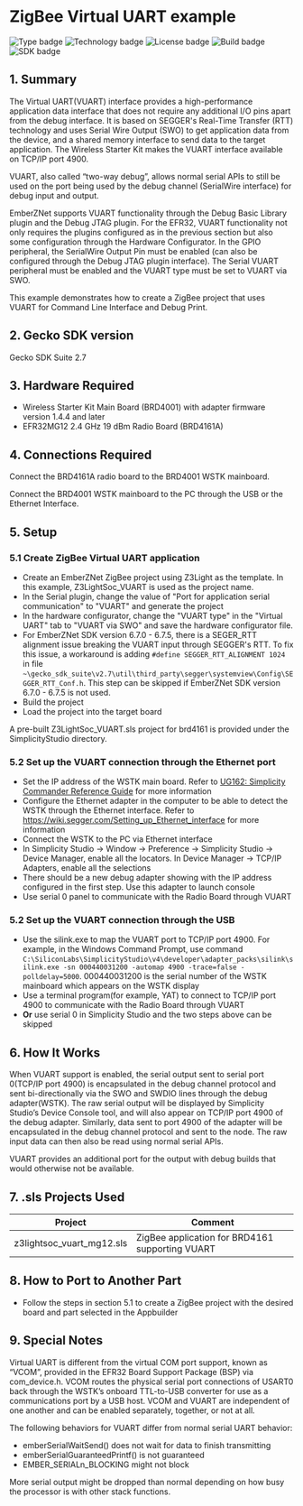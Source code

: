 # ZigBee Virtual UART example #

![Type badge](https://img.shields.io/badge/dynamic/json?url=https://raw.githubusercontent.com/SiliconLabs/application_examples_ci/master/zigbee_applications/zigbee_virtual_uart_common.json&label=Type&query=type&color=green)
![Technology badge](https://img.shields.io/badge/dynamic/json?url=https://raw.githubusercontent.com/SiliconLabs/application_examples_ci/master/zigbee_applications/zigbee_virtual_uart_common.json&label=Technology&query=technology&color=green)
![License badge](https://img.shields.io/badge/dynamic/json?url=https://raw.githubusercontent.com/SiliconLabs/application_examples_ci/master/zigbee_applications/zigbee_virtual_uart_common.json&label=License&query=license&color=green)
![Build badge](https://img.shields.io/endpoint?url=https://raw.githubusercontent.com/SiliconLabs/application_examples_ci/master/zigbee_applications/zigbee_virtual_uart_build_status.json)
![SDK badge](https://img.shields.io/badge/dynamic/json?url=https://raw.githubusercontent.com/SiliconLabs/application_examples_ci/master/zigbee_applications/zigbee_virtual_uart_common.json&label=SDK&query=sdk&color=green)

## 1. Summary ##

The Virtual UART(VUART) interface provides a high-performance application data interface that does not require any additional I/O pins apart from the debug interface. It is based on SEGGER's Real-Time Transfer (RTT) technology and uses Serial Wire Output (SWO) to get application data from the device, and a shared memory interface to send data to the target application. The Wireless Starter Kit makes the VUART interface available on TCP/IP port 4900.

VUART, also called “two-way debug”, allows normal serial APIs to still be used on the port being used by the debug channel (SerialWire interface) for debug input and output.

EmberZNet supports VUART functionality through the Debug Basic Library plugin and the Debug JTAG plugin. For the EFR32, VUART functionality not only requires the plugins configured as in the previous section but also some configuration through the Hardware Configurator. In the GPIO peripheral, the SerialWire Output Pin must be enabled (can also be configured through the Debug JTAG plugin interface). The Serial VUART peripheral must be enabled and the VUART type must be set to VUART via SWO.

This example demonstrates how to create a ZigBee project that uses VUART for Command Line Interface and Debug Print.

## 2. Gecko SDK version ##

Gecko SDK Suite 2.7

## 3. Hardware Required ##

- Wireless Starter Kit Main Board (BRD4001) with adapter firmware version 1.4.4 and later
- EFR32MG12 2.4 GHz 19 dBm Radio Board (BRD4161A)

## 4. Connections Required ##

Connect the BRD4161A radio board to the BRD4001 WSTK mainboard.

Connect the BRD4001 WSTK mainboard to the PC through the USB or the Ethernet Interface.

## 5. Setup ##

### 5.1 Create ZigBee Virtual UART application ###

- Create an EmberZNet ZigBee project using Z3Light as the template. In this example, Z3LightSoc_VUART is used as the project name.
- In the Serial plugin, change the value of "Port for application serial communication" to "VUART" and generate the project
- In the hardware configurator, change the "VUART type" in the "Virtual UART" tab to "VUART via SWO" and save the hardware configurator file.
- For EmberZNet SDK version 6.7.0 - 6.7.5, there is a SEGER_RTT alignment issue breaking the VUART input through SEGGER's RTT. To fix this issue, a workaround is adding `#define SEGGER_RTT_ALIGNMENT 1024` in file `~\gecko_sdk_suite\v2.7\util\third_party\segger\systemview\Config\SEGGER_RTT_Conf.h`. This step can be skipped if EmberZNet SDK version 6.7.0 - 6.7.5 is not used.
- Build the project
- Load the project into the target board

A pre-built Z3LightSoc_VUART.sls project for brd4161 is provided under the SimplicityStudio directory.

### 5.2 Set up the VUART connection through the Ethernet port ###

- Set the IP address of the WSTK main board. Refer to [UG162: Simplicity Commander Reference Guide](https://www.silabs.com/documents/public/user-guides/ug162-simplicity-commander-reference-guide.pdf) for more information
- Configure the Ethernet adapter in the computer to be able to detect the WSTK through the Ethernet interface. Refer to https://wiki.segger.com/Setting_up_Ethernet_interface for more information
- Connect the WSTK to the PC via Ethernet interface
- In Simplicity Studio → Window → Preference → Simplicity Studio → Device Manager, enable all the locators. In Device Manager → TCP/IP Adapters, enable all the selections
- There should be a new debug adapter showing with the IP address configured in the first step. Use this adapter to launch console
- Use serial 0 panel to communicate with the Radio Board through VUART

### 5.2 Set up the VUART connection through the USB ###

- Use the silink.exe to map the VUART port to TCP/IP port 4900. For example, in the Windows Command Prompt, use command `C:\SiliconLabs\SimplicityStudio\v4\developer\adapter_packs\silink\silink.exe -sn 000440031200 -automap 4900 -trace=false -polldelay=5000`. 000440031200 is the serial number of the WSTK mainboard which appears on the WSTK display
- Use a terminal program(for example, YAT) to connect to TCP/IP port 4900 to communicate with the Radio Board through VUART
- **Or** use serial 0 in Simplicity Studio and the two steps above can be skipped

## 6. How It Works ##

When VUART support is enabled, the serial output sent to serial port 0(TCP/IP port 4900) is encapsulated in the debug channel protocol and sent bi-directionally via the SWO and SWDIO lines through the debug adapter(WSTK). The raw serial output will be displayed by Simplicity Studio’s Device Console tool, and will also appear on TCP/IP port 4900 of the debug adapter. Similarly, data sent to port 4900 of the adapter will be encapsulated in the debug channel protocol and sent to the node. The raw input data can then also be read using normal serial APIs.

VUART provides an additional port for the output with debug builds that would otherwise not be available.

## 7. .sls Projects Used ##

Project | Comment
-|-|
z3lightsoc_vuart_mg12.sls | ZigBee application for BRD4161 supporting VUART

## 8. How to Port to Another Part ##

- Follow the steps in section 5.1 to create a ZigBee project with the desired board and part selected in the Appbuilder

## 9. Special Notes ##

Virtual UART is different from the virtual COM port support, known as “VCOM”, provided in the EFR32 Board Support Package (BSP) via com_device.h. VCOM routes the physical serial port connections of USART0 back through the WSTK’s onboard TTL-to-USB converter for use as a communications port by a USB host. VCOM and VUART are independent of one another and can be enabled separately, together, or not at all.

The following behaviors for VUART differ from normal serial UART behavior:

- emberSerialWaitSend() does not wait for data to finish transmitting
- emberSerialGuaranteedPrintf() is not guaranteed
- EMBER_SERIALn_BLOCKING might not block

More serial output might be dropped than normal depending on how busy the processor is with other stack functions.
